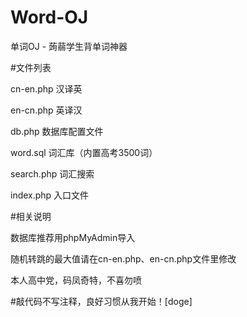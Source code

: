 # Word-OJ
单词OJ - 蒟蒻学生背单词神器

#文件列表

cn-en.php 汉译英

en-cn.php 英译汉

db.php 数据库配置文件

word.sql 词汇库（内置高考3500词）

search.php 词汇搜索

index.php 入口文件

#相关说明

数据库推荐用phpMyAdmin导入

随机转跳的最大值请在cn-en.php、en-cn.php文件里修改

本人高中党，码凤奇特，不喜勿喷

#敲代码不写注释，良好习惯从我开始！[doge]

